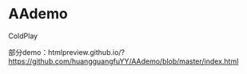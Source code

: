 # AAdemo
ColdPlay


部分demo：htmlpreview.github.io/?https://github.com/huangguangfuYY/AAdemo/blob/master/index.html
